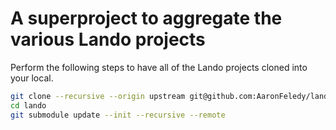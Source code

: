 # A superproject to aggregate the various Lando projects
Perform the following steps to have all of the Lando projects cloned into your local.
```bash
git clone --recursive --origin upstream git@github.com:AaronFeledy/lando-super.git lando
cd lando
git submodule update --init --recursive --remote
```
